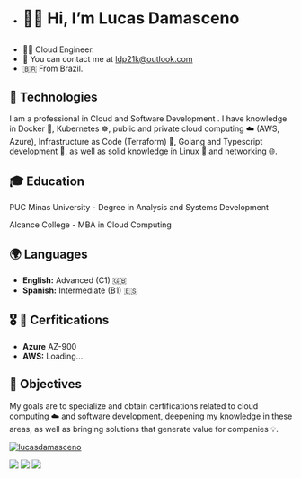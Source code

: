 -  <h1> 🖐🏿 Hi, I’m Lucas Damasceno</h1><h2> 
- ✊🏿 Cloud Engineer.
- 📧 You can contact me at ldp21k@outlook.com 
- 🇧🇷 From Brazil.

## 🌟 Technologies

I am a professional in Cloud and Software Development . I have knowledge in Docker 🐳, Kubernetes ☸️, public and private cloud computing ☁️ (AWS, Azure), Infrastructure as Code (Terraform) 🔧, Golang and Typescript development 🚀, as well as solid knowledge in Linux 🐧 and networking 🌐.

## 🎓 Education

PUC Minas University - Degree in Analysis and Systems Development

Alcance College - MBA in Cloud Computing

## 🌍 Languages

- **English:** Advanced (C1) 🇬🇧
- **Spanish:** Intermediate (B1) 🇪🇸

## 🎖️ 📝 Cerfitications 

- **Azure** AZ-900 
- **AWS:**   Loading... 

## 🎯 Objectives

My goals are to specialize and obtain certifications related to cloud computing ☁️ and software development, deepening my knowledge in these areas, as well as bringing solutions that generate value for companies 💡.

  
  [![lucasdamasceno](https://github-readme-stats.vercel.app/api/top-langs/?username=lucasdamasceno96&hide=html&layout=compact&theme=default)](https://github.com/anuraghazra/github-readme-stats)

<p align="left">
   <a href="https://www.linkedin.com/in/lucasdamasceno96/" alt="Linkedin">
  <img src="https://img.shields.io/badge/-Linkedin-0e76a8?style=flat-square&logo=Linkedin&logoColor=white&link=https://www.linkedin.com/in/lucasdamasceno96/" /></a>

  <a href="https://twitter.com/intent/follow?screen_name=script21k" alt="Twitter">
  <img src="https://img.shields.io/twitter/follow/script21k?style=social="/></a>

   <a href="https://www.instagram.com/script21k/" alt="Instagram">
  <img src="https://img.shields.io/badge/-Instagram-DF0174?style=flat-square&labelColor=DF0174&logo=instagram&logoColor=white&link=https://www.instagram.com/script21k/"/></a>
</p>  
  </h2>


<!---
lucasdamasceno96/lucasdamasceno96 is a ✨ special ✨ repository because its `README.md` (this file) appears on your GitHub profile.
You can click the Preview link to take a look at your changes.
--->

